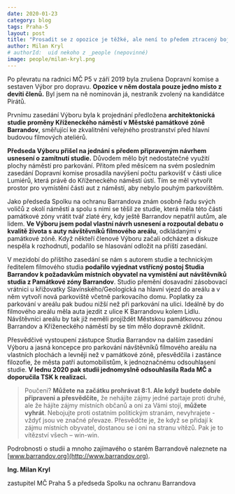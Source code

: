 ```yaml
---
date: 2020-01-23
category: blog
tags: Praha-5
layout: post
title: "Prosadit se z opozice je těžké, ale není to předem ztracený boj"
author: Milan Kryl
# authorId:  uid nekoho z _people (nepovinné)
image: people/milan-kryl.png
---
```


Po převratu na radnici MČ P5 v září 2019 byla zrušena Dopravní komise a sestaven Výbor pro dopravu. **Opozice v něm dostala pouze jedno místo z devíti členů.** Byl jsem na ně nominován já, nestraník zvolený na kandidátce Pirátů.

Prvnímu zasedání Výboru byla k projednání předložena **architektonická studie proměny Kříženeckého náměstí v Městské památkové zóně Barrandov**, směřující ke zkvalitnění veřejného prostranství před hlavní budovou filmových ateliérů. 
	
**Předseda Výboru přišel na jednání s předem připraveným návrhem usnesení o zamítnutí studie.** Důvodem mělo být nedostatečné využití plochy náměstí pro parkování. Přitom před měsícem na svém posledním zasedání Dopravní komise prosadila navýšení počtu parkovišť v části ulice Lumiérů, která právě do Kříženeckého náměstí ústí. Tím se měl vytvořit prostor pro vymístění části aut z náměstí, aby nebylo pouhým parkovištěm. 

Jako předseda Spolku na ochranu Barrandova znám osobně řadu svých voličů z okolí náměstí a spolu s nimi se těšil ze studie, která měla této části památkové zóny vrátit tvář zlaté éry, kdy ještě Barrandov nepatřil autům, ale lidem. **Ve Výboru jsem podal vlastní návrh usnesení a rozpoutal debatu o kvalitě života s auty návštěvníků filmového areálu**, odkládanými v památkové zóně. Když někteří členové Výboru začali odcházet a diskuze nespěla k rozhodnutí, podařilo se hlasování odložit na příští zasedání.

V mezidobí do příštího zasedání se nám s autorem studie a technickým ředitelem filmového studia  **podařilo vyjednat vstřícný postoj Studia Barrandov k požadavkům místních obyvatel na vymístění aut návštěvníků studia z Památkové zóny Barrandov**. Studio přemění dosavadní zásobovací vrátnici u křižovatky Slavínského/Geologická na hlavní vjezd do areálu a v něm vytvoří nová parkoviště včetně parkovacího domu. Poplatky za parkování v areálu pak budou nižší než při parkování na ulici. Ideálně by do filmového areálu měla auta jezdit z ulice K Barrandovu kolem Lidlu. Návštěvníci areálu by tak již neměli projíždět Městskou památkovou zónou Barrandov a Kříženeckého náměstí by se tím mělo dopravně zklidnit. 

Přesvědčivé vystoupení zástupce Studia Barrandov na dalším zasedání Výboru a jasná koncepce pro parkování návštěvníků filmového areálu na vlastních plochách a levněji než v památkové zóně, přesvědčila i zastánce filozofie, že města patří automobilistům, k jednoznačnému odsouhlasení studie.  **V lednu 2020 pak studii jednomyslně odsouhlasila Rada MČ a doporučila TSK k realizaci.**

> Poučení? **Můžete na začátku prohrávat 8:1. Ale když budete dobře připraveni a přesvědčíte,** že nehájíte zájmy jedné partaje proti druhé, ale že hájíte zájmy místních občanů a oni za Vámi stojí, **můžete vyhrát**. Nebojujte proti ostatním politickým stranám,  nevyhrajete - vždyť jsou ve značné převaze. Přesvědčte je, že když se přidají k zájmu místních obyvatel, dostanou se i oni na stranu vítězů. Pak je to vítězství všech – win-win.

Podrobnosti o studii a mnoho zajímavého o starém Barrandově naleznete na [www.barrandov.org](http://www.barrandov.org). 


**Ing. Milan Kryl**

zastupitel MČ Praha 5 a předseda Spolku na ochranu Barrandova
